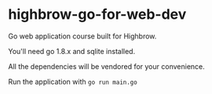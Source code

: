 # highbrow-go-for-web-dev

Go web application course built for Highbrow.

You'll need go 1.8.x and sqlite installed.

All the dependencies will be vendored for your convenience.

Run the application with `go run main.go`

